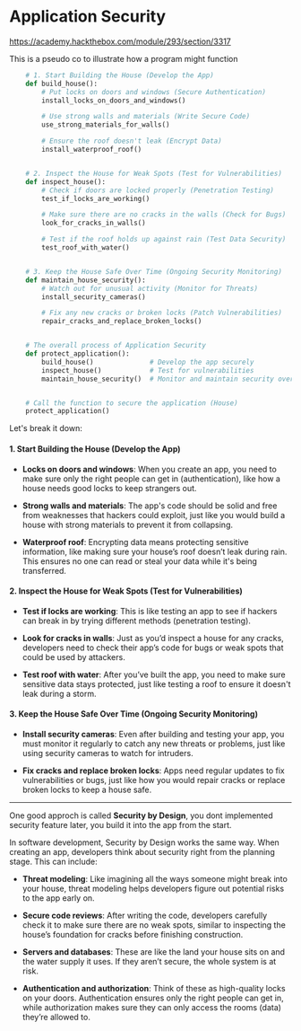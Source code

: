 # Application Security
https://academy.hackthebox.com/module/293/section/3317

This is a pseudo co to  illustrate how a program might function

```python
    # 1. Start Building the House (Develop the App)
    def build_house():
        # Put locks on doors and windows (Secure Authentication)
        install_locks_on_doors_and_windows()

        # Use strong walls and materials (Write Secure Code)
        use_strong_materials_for_walls()

        # Ensure the roof doesn't leak (Encrypt Data)
        install_waterproof_roof()


    # 2. Inspect the House for Weak Spots (Test for Vulnerabilities)
    def inspect_house():
        # Check if doors are locked properly (Penetration Testing)
        test_if_locks_are_working()

        # Make sure there are no cracks in the walls (Check for Bugs)
        look_for_cracks_in_walls()

        # Test if the roof holds up against rain (Test Data Security)
        test_roof_with_water()


    # 3. Keep the House Safe Over Time (Ongoing Security Monitoring)
    def maintain_house_security():
        # Watch out for unusual activity (Monitor for Threats)
        install_security_cameras()

        # Fix any new cracks or broken locks (Patch Vulnerabilities)
        repair_cracks_and_replace_broken_locks()


    # The overall process of Application Security
    def protect_application():
        build_house()              # Develop the app securely
        inspect_house()            # Test for vulnerabilities
        maintain_house_security()  # Monitor and maintain security over time


    # Call the function to secure the application (House)
    protect_application()
```

Let's break it down:

#### 1. Start Building the House (Develop the App)
- **Locks on doors and windows**: When you create an app, you need to make sure only the right people can get in (authentication), like how a house needs good locks to keep strangers out.

- **Strong walls and materials**: The app's code should be solid and free from weaknesses that hackers could exploit, just like you would build a house with strong materials to prevent it from collapsing.

- **Waterproof roof**: Encrypting data means protecting sensitive information, like making sure your house’s roof doesn’t leak during rain. This ensures no one can read or steal your data while it's being transferred.

#### 2. Inspect the House for Weak Spots (Test for Vulnerabilities)
- **Test if locks are working**: This is like testing an app to see if hackers can break in by trying different methods (penetration testing).

- **Look for cracks in walls**: Just as you’d inspect a house for any cracks, developers need to check their app’s code for bugs or weak spots that could be used by attackers.

- **Test roof with water**: After you’ve built the app, you need to make sure sensitive data stays protected, just like testing a roof to ensure it doesn't leak during a storm.

#### 3. Keep the House Safe Over Time (Ongoing Security Monitoring)
- **Install security cameras**: Even after building and testing your app, you must monitor it regularly to catch any new threats or problems, just like using security cameras to watch for intruders.

- **Fix cracks and replace broken locks**: Apps need regular updates to fix vulnerabilities or bugs, just like how you would repair cracks or replace broken locks to keep a house safe.

---

One good approch is called **Security by Design**, you dont implemented security feature later, you build it into the app from the start.

In software development, Security by Design works the same way. When creating an app, developers think about security right from the planning stage. This can include:

- **Threat modeling**: Like imagining all the ways someone might break into your house, threat modeling helps developers figure out potential risks to the app early on.

- **Secure code reviews**: After writing the code, developers carefully check it to make sure there are no weak spots, similar to inspecting the house’s foundation for cracks before finishing construction.

- **Servers and databases**: These are like the land your house sits on and the water supply it uses. If they aren’t secure, the whole system is at risk.

- **Authentication and authorization**: Think of these as high-quality locks on your doors. Authentication ensures only the right people can get in, while authorization makes sure they can only access the rooms (data) they’re allowed to.